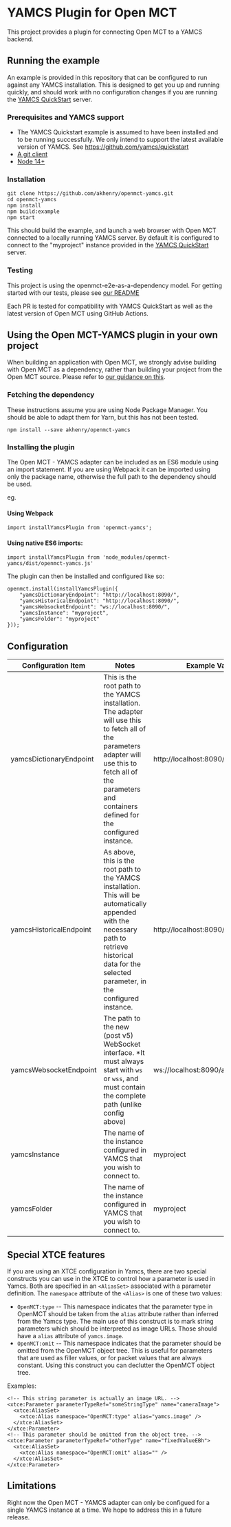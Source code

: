 # YAMCS Plugin for Open MCT
This project provides a plugin for connecting Open MCT to a YAMCS backend.

## Running the example

An example is provided in this repository that can be configured to run against any YAMCS installation. This is designed
 to get you up and running quickly, and should work with no configuration changes if you are running the 
 [YAMCS QuickStart](https://github.com/yamcs/quickstart) server.

### Prerequisites and YAMCS support
* The YAMCS Quickstart example is assumed to have been installed and to be running successfully. We only intend to support the latest available version of YAMCS. See 
  https://github.com/yamcs/quickstart
* [A git client](https://git-scm.com/)
* [Node 14+](https://nodejs.org/)

### Installation
```
git clone https://github.com/akhenry/openmct-yamcs.git
cd openmct-yamcs
npm install
npm build:example
npm start
```

This should build the example, and launch a web browser with Open MCT connected to a locally running YAMCS server. By 
default it is configured to connect to the "myproject" instance provided in the [YAMCS QuickStart](https://github.com/yamcs/quickstart) server.

### Testing

This project is using the openmct-e2e-as-a-dependency model. For getting started with our tests, please see [our README](./tests/README.md)

Each PR is tested for compatibility with YAMCS QuickStart as well as the latest version of Open MCT using GitHub Actions.

## Using the Open MCT-YAMCS plugin in your own project

When building an application with Open MCT, we strongly advise building with Open MCT as a dependency, rather than 
building your project from the Open MCT source. Please refer to 
[our guidance on this](https://github.com/nasa/openmct/blob/master/API.md#starting-an-open-mct-application).

### Fetching the dependency
These instructions assume you are using Node Package Manager. You should be able to adapt them for Yarn, but this has 
not been tested.

```
npm install --save akhenry/openmct-yamcs
```

### Installing the plugin

The Open MCT - YAMCS adapter can be included as an ES6 module using an import statement. If you are using Webpack it 
can be imported using only the package name, otherwise the full path to the dependency should be used.

eg.

#### Using Webpack
```
import installYamcsPlugin from 'openmct-yamcs';
```

#### Using native ES6 imports:
```
import installYamcsPlugin from 'node_modules/openmct-yamcs/dist/openmct-yamcs.js'
```

The plugin can then be installed and configured like so:
```
openmct.install(installYamcsPlugin({
    "yamcsDictionaryEndpoint": "http://localhost:8090/",
    "yamcsHistoricalEndpoint": "http://localhost:8090/",
    "yamcsWebsocketEndpoint": "ws://localhost:8090/",
    "yamcsInstance": "myproject",
    "yamcsFolder": "myproject"
}));
```

## Configuration
| Configuration Item      | Notes                                                 | Example Value                      |
|-------------------------|-------------------------------------------------------|------------------------------------|
| yamcsDictionaryEndpoint | This is the root path to the YAMCS installation. The adapter will use this to fetch all of the parameters adapter will use this to fetch all of the parameters and containers defined for the configured instance. | http://localhost:8090/              |
| yamcsHistoricalEndpoint | As above, this is the root path to the YAMCS installation. This will be automatically appended with the necessary path to retrieve historical data for the selected parameter, in the configured instance. | http://localhost:8090/             |
| yamcsWebsocketEndpoint   | The path to the new (post v5) WebSocket interface.  *It must always start with `ws` or `wss`, and must contain the complete path (unlike config above) | ws://localhost:8090/api/websocket               |
| yamcsInstance           | The name of the instance configured in YAMCS that you wish to connect to. | myproject                          |
| yamcsFolder             | The name of the instance configured in YAMCS that you wish to connect to. | myproject                          |

## Special XTCE features

If you are using an XTCE configuration in Yamcs, there are two special
constructs you can use in the XTCE to control how a parameter is used in
Yamcs. Both are specified in an `<AliasSet>` associated with a parameter
definition. The `namespace` attribute of the `<Alias>` is one of these
two values:

* `OpenMCT:type` -- This namespace indicates that the parameter type in OpenMCT should be taken from the `alias` attribute rather than inferred from the Yamcs type. The main use of this construct is to mark string parameters which should be interpreted as image URLs. Those should have a `alias` attribute of `yamcs.image`.
* `OpenMCT:omit` -- This namespace indicates that the parameter should be omitted from the OpenMCT object tree. This is useful for parameters that are used as filler values, or for packet values that are always constant. Using this construct you can declutter the OpenMCT object tree.

Examples:

    <!-- This string parameter is actually an image URL. -->
    <xtce:Parameter parameterTypeRef="someStringType" name="cameraImage">
      <xtce:AliasSet>
        <xtce:Alias namespace="OpenMCT:type" alias="yamcs.image" />
      </xtce:AliasSet>
    </xtce:Parameter>
    <!-- This parameter should be omitted from the object tree. -->
    <xtce:Parameter parameterTypeRef="otherType" name="fixedValueEBh">
      <xtce:AliasSet>
        <xtce:Alias namespace="OpenMCT:omit" alias="" />
      </xtce:AliasSet>
    </xtce:Parameter>

## Limitations
Right now the Open MCT - YAMCS adapter can only be configued for a single YAMCS instance at a time. We hope to address this in a future release.
